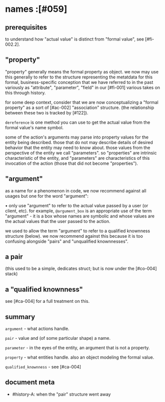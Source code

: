 # names :[#059]

## prerequisites

to understand how "actual value" is distinct from "formal value",
see [#fi-002.2].




## "property"

"property" generally means the formal property as object. we now may use
this generally to refer to the structure representing the metatdata for
this formal, business-specific conception that we have referred to
in the past variously as "attribute", "parameter", "field" in our
[#fi-001] various takes on this through history.

for some deep context, consider that we are now conceptualizing a
"formal property" as a sort of [#ac-002] "association" structure. (the
relationship between these two is tracked by [#122]).

`dereference` is one method you can use to get the actual
value from the formal value's name symbol.

some of the action's arguments may parse into property values for the
entity being described. those that do not may describe details of
desired behavior that the entity may need to know about. those values
from the perspective of the entity we call "parameters". so "properties"
are intrinsic characteristic of the entity, and "parameters" are
characteristics of this invocation of the action (those that did not
become "properties").




## "argument"

as a name for a phenomenon in code, we now recommend against all usages
but one for the word "argument":

  • only use "argument" to refer to the actual value passed by a user
    (or client, etc). for example, `@argument_box` is an appropriate use
    of the term "argument" - it is a box whose names are symbolic and whose
    values are the actual values that the user passed to the action.

we used to allow the term "argument" to refer to a qualified knownness
structure (below). we now recommend against this because it is too confusing
alongside "pairs" and "unqualified knownnesses".





## a pair

(this used to be a simple, dedicates struct; but is now under the [#co-004] stack)





## a "qualified knownness"

see [#ca-004] for a full treatment on this.




## summary

`argument` - what actions handle.

`pair` - value and (of some particular shape) a name.

`parameter` - in the eyes of the entity, an argument that is not a property.

`property` - what entities handle. also an object modeling the formal value.

`qualified_knownness` - see [#ca-004]




## document meta

  - #history-A: when the "pair" structure went away
